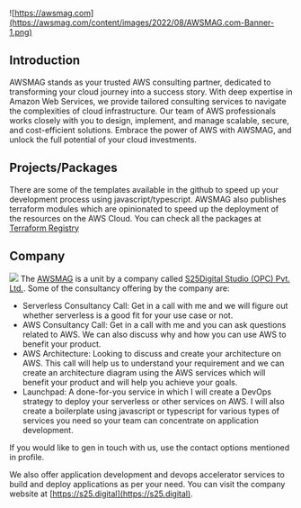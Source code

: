 ![https://awsmag.com](https://awsmag.com/content/images/2022/08/AWSMAG.com-Banner-1.png)

## Introduction

AWSMAG stands as your trusted AWS consulting partner, dedicated to transforming your cloud journey into a success story. With deep expertise in Amazon Web Services, we provide tailored consulting services to navigate the complexities of cloud infrastructure. Our team of AWS professionals works closely with you to design, implement, and manage scalable, secure, and cost-efficient solutions. Embrace the power of AWS with AWSMAG, and unlock the full potential of your cloud investments.

## Projects/Packages
There are some of the templates available in the github to speed up your development process using javascript/typescript. AWSMAG also publishes terraform modules which are opinionated to speed up the deployment of the resources on the AWS Cloud. You can check all the packages at [Terraform Registry](https://registry.terraform.io/namespaces/awsmag)


## Company
![](https://s25.digital/static/logo-new-2-7d7b55a4753b504a3a5a7a075c9a47a7.png)
The [AWSMAG](https://awsmag.com) is a unit by a company called [S25Digital Studio (OPC) Pvt. Ltd.](https://s25.digital). Some of the consultancy offering by the company are:

- Serverless Consultancy Call: Get in a call with me and we will figure out whether serverless is a good fit for your use case or not.
- AWS Consultancy Call: Get in a call with me and you can ask questions related to AWS. We can also discuss why and how you can use AWS to benefit your product.
- AWS Architecture: Looking to discuss and create your architecture on AWS. This call will help us to understand your requirement and we can create an architecture diagram using the AWS services which will benefit your product and will help you achieve your goals.
- Launchpad: A done-for-you service in which I will create a DevOps strategy to deploy your serverless or other services on AWS. I will also create a boilerplate using javascript or typescript for various types of services you need so your team can concentrate on application development.

If you would like to gen in touch with us, use the contact options mentioned in profile.

We also offer application development and devops accelerator services to build and deploy applications as per your need. You can visit the company website at [https://s25.digital](https://s25.digital).

